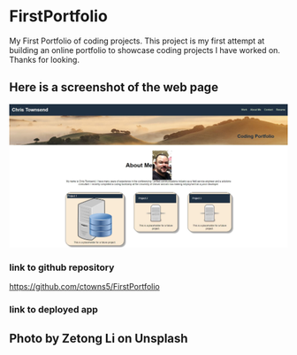 # FirstPortfolio
My First Portfolio of coding projects.
This project is my first attempt at building an online portfolio to showcase coding projects I have worked on. Thanks for looking.

## Here is a screenshot of the web page
![picture of the website](./assets/images/pfscreenpic.jpg)

### link to github repository
https://github.com/ctowns5/FirstPortfolio
### link to deployed app

## Photo by Zetong Li on Unsplash